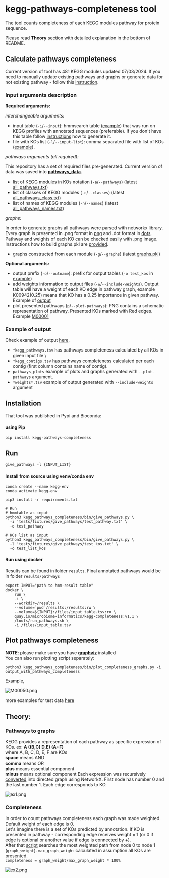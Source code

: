 # kegg-pathways-completeness tool

The tool counts completeness of each KEGG modules pathway for protein sequence. 

Please read **Theory** section with detailed explanation in the bottom of README. 



## Calculate pathways completeness

Current version of tool has 481 KEGG modules updated 07/03/2024. 
If you need to manually update existing pathways and graphs or generate data for not existing pathway - follow this [instruction](kegg_pathways_completeness/pathways_data/README.md).

### Input arguments description

**Required arguments:** 

_interchangeable arguments:_
- input table (`-i`/`--input`): hmmsearch table ([example](tests/fixtures/give_pathways/test_pathway.txt)) that was run on KEGG profiles with annotated sequences (preferable). If you don't have this table follow [instructions](src/README.md) how to generate it.
- file with KOs list (`-l`/`--input-list`): comma separated file with list of KOs ([example](tests/fixtures/give_pathways/test_kos.txt)).

_pathways arguments (all required):_

This repository has a set of required files pre-generated. Current version of data was saved into **[pathways_data](kegg_pathways_completeness/pathways_data)**. 

- list of KEGG modules in KOs notation (`-a`/`--pathways`) (latest [all_pathways.txt](kegg_pathways_completeness%2Fpathways_data%2Fall_pathways.txt))
- list of classes of KEGG modules (`-c`/`--classes`) (latest [all_pathways_class.txt](kegg_pathways_completeness%2Fpathways_data%2Fall_pathways_class.txt))
- list of names of KEGG modules (`-n`/`--names`) (latest [all_pathways_names.txt](kegg_pathways_completeness%2Fpathways_data%2Fall_pathways_names.txt))

_graphs:_

In order to generate graphs all pathways were parsed with networkx library. Every graph is presented in .png format in [png](kegg_pathways_completeness/graphs/png) and .dot format in [dots](kegg_pathways_completeness/graphs/dots). Pathway and weights of each KO can be checked easily with .png image.
Instructions how to build graphs.pkl are [provided](kegg_pathways_completeness/graphs/README.md). 

- graphs constructed from each module (`-g`/`--graphs`) (latest [graphs.pkl](kegg_pathways_completeness%2Fgraphs%2Fgraphs.pkl))

**Optional arguments:**

- output prefix (`-o`/`--outname`): prefix for output tables (`-o test_kos` in [example](tests/fixtures/give_pathways/output/test_kos.summary.kegg_contigs.tsv))
- add weights information to output files (`-w`/`--include-weights`). Output table will have a weight of each KO edge in pathway graph, example K00942(0.25) means that KO has a 0.25 importance in given pathway. Example of [output](tests/fixtures/give_pathways/output/test_weights.summary.kegg_pathways.tsv)
- plot presented pathways (`p`/`--plot-pathways`): PNG contains a schematic representation of pathway. Presented KOs marked with Red edges. Example [M00001](tests/fixtures/give_pathways/output/pathways_plots/M00001.png)

### Example of output

Check example of output [here](tests/fixtures/give_pathways/output). 
- `*kegg_pathways.tsv` has pathways completeness calculated by all KOs in given input file \
- `*kegg_contigs.tsv` has pathways completeness calculated per each contig (first column contains name of contig).
- `pathways_plots` example of plots and graphs generated with `--plot-pathways` argument. 
- `*weights*.tsv` example of output generated with `--include-weights` argument

## Installation
That tool was published in Pypi and Bioconda:
#### using Pip
```commandline
pip install kegg-pathways-completeness
```

## Run
```
give_pathways -l {INPUT_LIST}
```

#### Install from source using venv/conda env
```commandline
conda create --name kegg-env
conda activate kegg-env

pip3 install -r requirements.txt

# Run
# hmmtable as input
python3 kegg_pathways_completeness/bin/give_pathways.py \
  -i 'tests/fixtures/give_pathways/test_pathway.txt' \
  -o test_pathway

# KOs list as input
python3 kegg_pathways_completeness/bin/give_pathways.py \
  -l 'tests/fixtures/give_pathways/test_kos.txt' \
  -o test_list_kos
```

#### Run using docker 
Results can be found in folder `results`. Final annotated pathways would be in folder `results/pathways`
```commandline
export INPUT="path to hmm-result table"
docker \
    run \
    -i \
    --workdir=/results \
    --volume=`pwd`/results:/results:rw \
    --volume=${INPUT}:/files/input_table.tsv:ro \
    quay.io/microbiome-informatics/kegg-completeness:v1.1 \
    /tools/run_pathways.sh \
    -i /files/input_table.tsv
```

## Plot pathways completeness
**NOTE**: please make sure you have [**graphviz**](https://graphviz.org/) installed \
You can also run plotting script separately:
```commandline
python3 kegg_pathways_completeness/bin/plot_completeness_graphs.py -i output_with_pathways_completeness
```

Example,

![M00050.png](tests/fixtures/give_pathways/output/pathways_plots/M00050.png)

more examples for test data [here](tests/fixtures/give_pathways/output/pathways_plots)


## Theory: 
### Pathways to graphs 
KEGG provides a representation of each pathway as specific expression of KOs.
ex: **A ((B,C) D,E) (A+F)** \
where A, B, C, D, E, F are KOs \
**space** means AND \
**comma** means OR \
**plus** means essential component \
**minus** means optional component
Each expression was recursively [converted](kegg_pathways_completeness/bin/make_graphs/make_graphs.py) into directed graph using NetworkX. First node has number 0 and the last number 1. Each edge corresponds to KO. 

![ex1.png](src%2Fimg%2Fex1.png)

### Completeness
In order to count pathways completeness each graph was made weighted. Default weight of each edge is 0. \
Let's imagine there is a set of KOs predicted by annotation. If KO is presented in pathway - corresponding edge receives weight = 1 (or 0 if edge is optional or another value if edge is connected by +). \
After that [script](kegg_pathways_completeness/bin/give_pathways.py) searches the most weighted path from node 0 to node 1 (`graph_weight`). 
`max_graph_weight` calculated in assumption all KOs are presented. \
``
completeness = graph_weight/max_graph_weight * 100%
``

![ex2.png](src%2Fimg%2Fex2.png)

